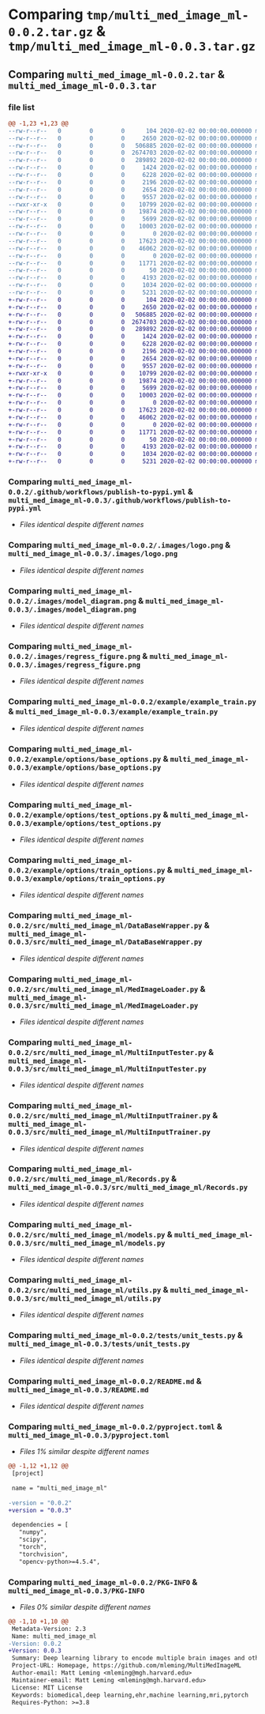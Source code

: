 # Comparing `tmp/multi_med_image_ml-0.0.2.tar.gz` & `tmp/multi_med_image_ml-0.0.3.tar.gz`

## Comparing `multi_med_image_ml-0.0.2.tar` & `multi_med_image_ml-0.0.3.tar`

### file list

```diff
@@ -1,23 +1,23 @@
--rw-r--r--   0        0        0      104 2020-02-02 00:00:00.000000 multi_med_image_ml-0.0.2/setup.py
--rw-r--r--   0        0        0     2650 2020-02-02 00:00:00.000000 multi_med_image_ml-0.0.2/.github/workflows/publish-to-pypi.yml
--rw-r--r--   0        0        0   506885 2020-02-02 00:00:00.000000 multi_med_image_ml-0.0.2/.images/logo.png
--rw-r--r--   0        0        0  2674703 2020-02-02 00:00:00.000000 multi_med_image_ml-0.0.2/.images/model_diagram.png
--rw-r--r--   0        0        0   289892 2020-02-02 00:00:00.000000 multi_med_image_ml-0.0.2/.images/regress_figure.png
--rw-r--r--   0        0        0     1424 2020-02-02 00:00:00.000000 multi_med_image_ml-0.0.2/example/example_train.py
--rw-r--r--   0        0        0     6228 2020-02-02 00:00:00.000000 multi_med_image_ml-0.0.2/example/options/base_options.py
--rw-r--r--   0        0        0     2196 2020-02-02 00:00:00.000000 multi_med_image_ml-0.0.2/example/options/test_options.py
--rw-r--r--   0        0        0     2654 2020-02-02 00:00:00.000000 multi_med_image_ml-0.0.2/example/options/train_options.py
--rw-r--r--   0        0        0     9557 2020-02-02 00:00:00.000000 multi_med_image_ml-0.0.2/src/multi_med_image_ml/DataBaseWrapper.py
--rwxr-xr-x   0        0        0    10799 2020-02-02 00:00:00.000000 multi_med_image_ml-0.0.2/src/multi_med_image_ml/MedImageLoader.py
--rw-r--r--   0        0        0    19874 2020-02-02 00:00:00.000000 multi_med_image_ml-0.0.2/src/multi_med_image_ml/MultiInputTester.py
--rw-r--r--   0        0        0     5699 2020-02-02 00:00:00.000000 multi_med_image_ml-0.0.2/src/multi_med_image_ml/MultiInputTrainer.py
--rw-r--r--   0        0        0    10003 2020-02-02 00:00:00.000000 multi_med_image_ml-0.0.2/src/multi_med_image_ml/Records.py
--rw-r--r--   0        0        0        0 2020-02-02 00:00:00.000000 multi_med_image_ml-0.0.2/src/multi_med_image_ml/__init__.py
--rw-r--r--   0        0        0    17623 2020-02-02 00:00:00.000000 multi_med_image_ml-0.0.2/src/multi_med_image_ml/models.py
--rw-r--r--   0        0        0    46062 2020-02-02 00:00:00.000000 multi_med_image_ml-0.0.2/src/multi_med_image_ml/utils.py
--rw-r--r--   0        0        0        0 2020-02-02 00:00:00.000000 multi_med_image_ml-0.0.2/tests/__init__.py
--rw-r--r--   0        0        0    11771 2020-02-02 00:00:00.000000 multi_med_image_ml-0.0.2/tests/unit_tests.py
--rw-r--r--   0        0        0       50 2020-02-02 00:00:00.000000 multi_med_image_ml-0.0.2/tests/weights.json
--rw-r--r--   0        0        0     4193 2020-02-02 00:00:00.000000 multi_med_image_ml-0.0.2/README.md
--rw-r--r--   0        0        0     1034 2020-02-02 00:00:00.000000 multi_med_image_ml-0.0.2/pyproject.toml
--rw-r--r--   0        0        0     5231 2020-02-02 00:00:00.000000 multi_med_image_ml-0.0.2/PKG-INFO
+-rw-r--r--   0        0        0      104 2020-02-02 00:00:00.000000 multi_med_image_ml-0.0.3/setup.py
+-rw-r--r--   0        0        0     2650 2020-02-02 00:00:00.000000 multi_med_image_ml-0.0.3/.github/workflows/publish-to-pypi.yml
+-rw-r--r--   0        0        0   506885 2020-02-02 00:00:00.000000 multi_med_image_ml-0.0.3/.images/logo.png
+-rw-r--r--   0        0        0  2674703 2020-02-02 00:00:00.000000 multi_med_image_ml-0.0.3/.images/model_diagram.png
+-rw-r--r--   0        0        0   289892 2020-02-02 00:00:00.000000 multi_med_image_ml-0.0.3/.images/regress_figure.png
+-rw-r--r--   0        0        0     1424 2020-02-02 00:00:00.000000 multi_med_image_ml-0.0.3/example/example_train.py
+-rw-r--r--   0        0        0     6228 2020-02-02 00:00:00.000000 multi_med_image_ml-0.0.3/example/options/base_options.py
+-rw-r--r--   0        0        0     2196 2020-02-02 00:00:00.000000 multi_med_image_ml-0.0.3/example/options/test_options.py
+-rw-r--r--   0        0        0     2654 2020-02-02 00:00:00.000000 multi_med_image_ml-0.0.3/example/options/train_options.py
+-rw-r--r--   0        0        0     9557 2020-02-02 00:00:00.000000 multi_med_image_ml-0.0.3/src/multi_med_image_ml/DataBaseWrapper.py
+-rwxr-xr-x   0        0        0    10799 2020-02-02 00:00:00.000000 multi_med_image_ml-0.0.3/src/multi_med_image_ml/MedImageLoader.py
+-rw-r--r--   0        0        0    19874 2020-02-02 00:00:00.000000 multi_med_image_ml-0.0.3/src/multi_med_image_ml/MultiInputTester.py
+-rw-r--r--   0        0        0     5699 2020-02-02 00:00:00.000000 multi_med_image_ml-0.0.3/src/multi_med_image_ml/MultiInputTrainer.py
+-rw-r--r--   0        0        0    10003 2020-02-02 00:00:00.000000 multi_med_image_ml-0.0.3/src/multi_med_image_ml/Records.py
+-rw-r--r--   0        0        0        0 2020-02-02 00:00:00.000000 multi_med_image_ml-0.0.3/src/multi_med_image_ml/__init__.py
+-rw-r--r--   0        0        0    17623 2020-02-02 00:00:00.000000 multi_med_image_ml-0.0.3/src/multi_med_image_ml/models.py
+-rw-r--r--   0        0        0    46062 2020-02-02 00:00:00.000000 multi_med_image_ml-0.0.3/src/multi_med_image_ml/utils.py
+-rw-r--r--   0        0        0        0 2020-02-02 00:00:00.000000 multi_med_image_ml-0.0.3/tests/__init__.py
+-rw-r--r--   0        0        0    11771 2020-02-02 00:00:00.000000 multi_med_image_ml-0.0.3/tests/unit_tests.py
+-rw-r--r--   0        0        0       50 2020-02-02 00:00:00.000000 multi_med_image_ml-0.0.3/tests/weights.json
+-rw-r--r--   0        0        0     4193 2020-02-02 00:00:00.000000 multi_med_image_ml-0.0.3/README.md
+-rw-r--r--   0        0        0     1034 2020-02-02 00:00:00.000000 multi_med_image_ml-0.0.3/pyproject.toml
+-rw-r--r--   0        0        0     5231 2020-02-02 00:00:00.000000 multi_med_image_ml-0.0.3/PKG-INFO
```

### Comparing `multi_med_image_ml-0.0.2/.github/workflows/publish-to-pypi.yml` & `multi_med_image_ml-0.0.3/.github/workflows/publish-to-pypi.yml`

 * *Files identical despite different names*

### Comparing `multi_med_image_ml-0.0.2/.images/logo.png` & `multi_med_image_ml-0.0.3/.images/logo.png`

 * *Files identical despite different names*

### Comparing `multi_med_image_ml-0.0.2/.images/model_diagram.png` & `multi_med_image_ml-0.0.3/.images/model_diagram.png`

 * *Files identical despite different names*

### Comparing `multi_med_image_ml-0.0.2/.images/regress_figure.png` & `multi_med_image_ml-0.0.3/.images/regress_figure.png`

 * *Files identical despite different names*

### Comparing `multi_med_image_ml-0.0.2/example/example_train.py` & `multi_med_image_ml-0.0.3/example/example_train.py`

 * *Files identical despite different names*

### Comparing `multi_med_image_ml-0.0.2/example/options/base_options.py` & `multi_med_image_ml-0.0.3/example/options/base_options.py`

 * *Files identical despite different names*

### Comparing `multi_med_image_ml-0.0.2/example/options/test_options.py` & `multi_med_image_ml-0.0.3/example/options/test_options.py`

 * *Files identical despite different names*

### Comparing `multi_med_image_ml-0.0.2/example/options/train_options.py` & `multi_med_image_ml-0.0.3/example/options/train_options.py`

 * *Files identical despite different names*

### Comparing `multi_med_image_ml-0.0.2/src/multi_med_image_ml/DataBaseWrapper.py` & `multi_med_image_ml-0.0.3/src/multi_med_image_ml/DataBaseWrapper.py`

 * *Files identical despite different names*

### Comparing `multi_med_image_ml-0.0.2/src/multi_med_image_ml/MedImageLoader.py` & `multi_med_image_ml-0.0.3/src/multi_med_image_ml/MedImageLoader.py`

 * *Files identical despite different names*

### Comparing `multi_med_image_ml-0.0.2/src/multi_med_image_ml/MultiInputTester.py` & `multi_med_image_ml-0.0.3/src/multi_med_image_ml/MultiInputTester.py`

 * *Files identical despite different names*

### Comparing `multi_med_image_ml-0.0.2/src/multi_med_image_ml/MultiInputTrainer.py` & `multi_med_image_ml-0.0.3/src/multi_med_image_ml/MultiInputTrainer.py`

 * *Files identical despite different names*

### Comparing `multi_med_image_ml-0.0.2/src/multi_med_image_ml/Records.py` & `multi_med_image_ml-0.0.3/src/multi_med_image_ml/Records.py`

 * *Files identical despite different names*

### Comparing `multi_med_image_ml-0.0.2/src/multi_med_image_ml/models.py` & `multi_med_image_ml-0.0.3/src/multi_med_image_ml/models.py`

 * *Files identical despite different names*

### Comparing `multi_med_image_ml-0.0.2/src/multi_med_image_ml/utils.py` & `multi_med_image_ml-0.0.3/src/multi_med_image_ml/utils.py`

 * *Files identical despite different names*

### Comparing `multi_med_image_ml-0.0.2/tests/unit_tests.py` & `multi_med_image_ml-0.0.3/tests/unit_tests.py`

 * *Files identical despite different names*

### Comparing `multi_med_image_ml-0.0.2/README.md` & `multi_med_image_ml-0.0.3/README.md`

 * *Files identical despite different names*

### Comparing `multi_med_image_ml-0.0.2/pyproject.toml` & `multi_med_image_ml-0.0.3/pyproject.toml`

 * *Files 1% similar despite different names*

```diff
@@ -1,12 +1,12 @@
 [project]
 
 name = "multi_med_image_ml"
 
-version = "0.0.2"
+version = "0.0.3"
 
 dependencies = [
   "numpy",
   "scipy",
   "torch",
   "torchvision",
   "opencv-python>=4.5.4",
```

### Comparing `multi_med_image_ml-0.0.2/PKG-INFO` & `multi_med_image_ml-0.0.3/PKG-INFO`

 * *Files 0% similar despite different names*

```diff
@@ -1,10 +1,10 @@
 Metadata-Version: 2.3
 Name: multi_med_image_ml
-Version: 0.0.2
+Version: 0.0.3
 Summary: Deep learning library to encode multiple brain images and other electronic health record data in disease detection.
 Project-URL: Homepage, https://github.com/mleming/MultiMedImageML
 Author-email: Matt Leming <mleming@mgh.harvard.edu>
 Maintainer-email: Matt Leming <mleming@mgh.harvard.edu>
 License: MIT License
 Keywords: biomedical,deep learning,ehr,machine learning,mri,pytorch
 Requires-Python: >=3.8
```


